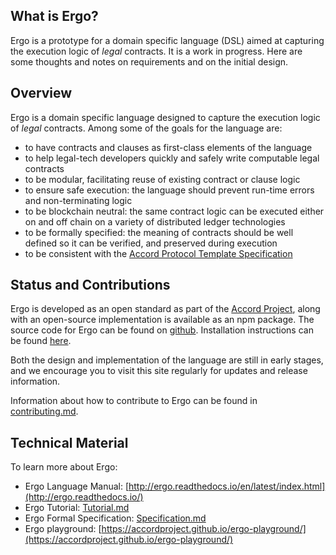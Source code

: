 ## What is Ergo?

Ergo is a prototype for a domain specific language (DSL) aimed at
capturing the execution logic of *legal* contracts. It is a work in
progress. Here are some thoughts and notes on requirements and on the
initial design.

## Overview

Ergo is a domain specific language designed to capture the execution
logic of *legal* contracts. Among some of the goals for the language
are:
- to have contracts and clauses as first-class elements of the language
- to help legal-tech developers quickly and safely write computable legal contracts
- to be modular, facilitating reuse of existing contract or clause logic
- to ensure safe execution: the language should prevent run-time errors and non-terminating logic
- to be blockchain neutral: the same contract logic can be executed either on and off chain on a variety of distributed ledger technologies
- to be formally specified: the meaning of contracts should be well defined so it can be verified, and preserved during execution
- to be consistent with the [Accord Protocol Template Specification](https://docs.google.com/document/d/1UacA_r2KGcBA2D4voDgGE8jqid-Uh4Dt09AE-shBKR0)

## Status and Contributions

Ergo is developed as an open standard as part of the <a href="https://www.accordproject.org">Accord Project</a>, along with an open-source implementation is available as an npm package. The source code for Ergo can be found on [github](https://github.com/accordproject/ergo). Installation instructions can be found [here](http://ergo.readthedocs.io/en/latest/Installation.html).

Both the design and implementation of the language are still in early stages, and we encourage you to visit this site regularly for updates and release information.

Information about how to contribute to Ergo can be found in [contributing.md](https://github.com/accordproject/ergo/blob/master/contribute-to-ergo/contributing.md).

## Technical Material

To learn more about Ergo:

- Ergo Language Manual: [http://ergo.readthedocs.io/en/latest/index.html](http://ergo.readthedocs.io/)
- Ergo Tutorial: [Tutorial.md](Tutorial.md)
- Ergo Formal Specification: [Specification.md](Specification.md)
- Ergo playground: [https://accordproject.github.io/ergo-playground/](https://accordproject.github.io/ergo-playground/)

